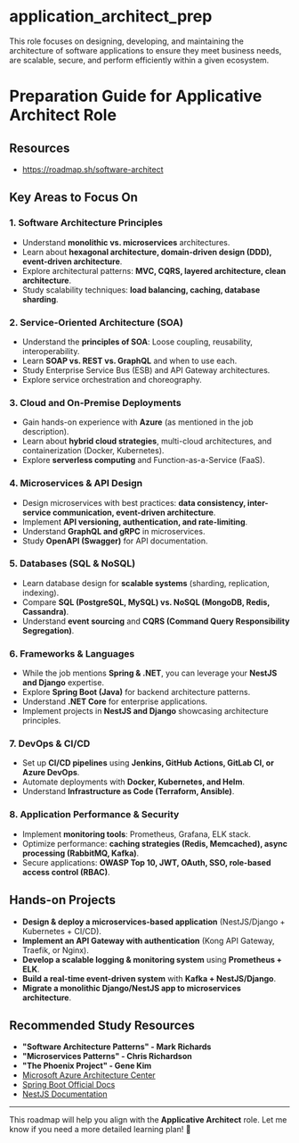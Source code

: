 # application_architect_prep
This role focuses on designing, developing, and maintaining the architecture of software applications to ensure they meet business needs, are scalable, secure, and perform efficiently within a given ecosystem.

# Preparation Guide for Applicative Architect Role

## Resources

- https://roadmap.sh/software-architect

## Key Areas to Focus On

### 1. **Software Architecture Principles**
- Understand **monolithic vs. microservices** architectures.
- Learn about **hexagonal architecture, domain-driven design (DDD), event-driven architecture**.
- Explore architectural patterns: **MVC, CQRS, layered architecture, clean architecture**.
- Study scalability techniques: **load balancing, caching, database sharding**.

### 2. **Service-Oriented Architecture (SOA)**
- Understand the **principles of SOA**: Loose coupling, reusability, interoperability.
- Learn **SOAP vs. REST vs. GraphQL** and when to use each.
- Study Enterprise Service Bus (ESB) and API Gateway architectures.
- Explore service orchestration and choreography.

### 3. **Cloud and On-Premise Deployments**
- Gain hands-on experience with **Azure** (as mentioned in the job description).
- Learn about **hybrid cloud strategies**, multi-cloud architectures, and containerization (Docker, Kubernetes).
- Explore **serverless computing** and Function-as-a-Service (FaaS).

### 4. **Microservices & API Design**
- Design microservices with best practices: **data consistency, inter-service communication, event-driven architecture**.
- Implement **API versioning, authentication, and rate-limiting**.
- Understand **GraphQL and gRPC** in microservices.
- Study **OpenAPI (Swagger)** for API documentation.

### 5. **Databases (SQL & NoSQL)**
- Learn database design for **scalable systems** (sharding, replication, indexing).
- Compare **SQL (PostgreSQL, MySQL) vs. NoSQL (MongoDB, Redis, Cassandra)**.
- Understand **event sourcing** and **CQRS (Command Query Responsibility Segregation)**.

### 6. **Frameworks & Languages**
- While the job mentions **Spring & .NET**, you can leverage your **NestJS and Django** expertise.
- Explore **Spring Boot (Java)** for backend architecture patterns.
- Understand **.NET Core** for enterprise applications.
- Implement projects in **NestJS and Django** showcasing architecture principles.

### 7. **DevOps & CI/CD**
- Set up **CI/CD pipelines** using **Jenkins, GitHub Actions, GitLab CI, or Azure DevOps**.
- Automate deployments with **Docker, Kubernetes, and Helm**.
- Understand **Infrastructure as Code (Terraform, Ansible)**.

### 8. **Application Performance & Security**
- Implement **monitoring tools**: Prometheus, Grafana, ELK stack.
- Optimize performance: **caching strategies (Redis, Memcached), async processing (RabbitMQ, Kafka)**.
- Secure applications: **OWASP Top 10, JWT, OAuth, SSO, role-based access control (RBAC)**.

## Hands-on Projects
- **Design & deploy a microservices-based application** (NestJS/Django + Kubernetes + CI/CD).
- **Implement an API Gateway with authentication** (Kong API Gateway, Traefik, or Nginx).
- **Develop a scalable logging & monitoring system** using **Prometheus + ELK**.
- **Build a real-time event-driven system** with **Kafka + NestJS/Django**.
- **Migrate a monolithic Django/NestJS app to microservices architecture**.

## Recommended Study Resources
- **"Software Architecture Patterns" - Mark Richards**
- **"Microservices Patterns" - Chris Richardson**
- **"The Phoenix Project" - Gene Kim**
- [Microsoft Azure Architecture Center](https://learn.microsoft.com/en-us/azure/architecture/)
- [Spring Boot Official Docs](https://spring.io/projects/spring-boot)
- [NestJS Documentation](https://docs.nestjs.com/)

---

This roadmap will help you align with the **Applicative Architect** role. Let me know if you need a more detailed learning plan! 🚀

